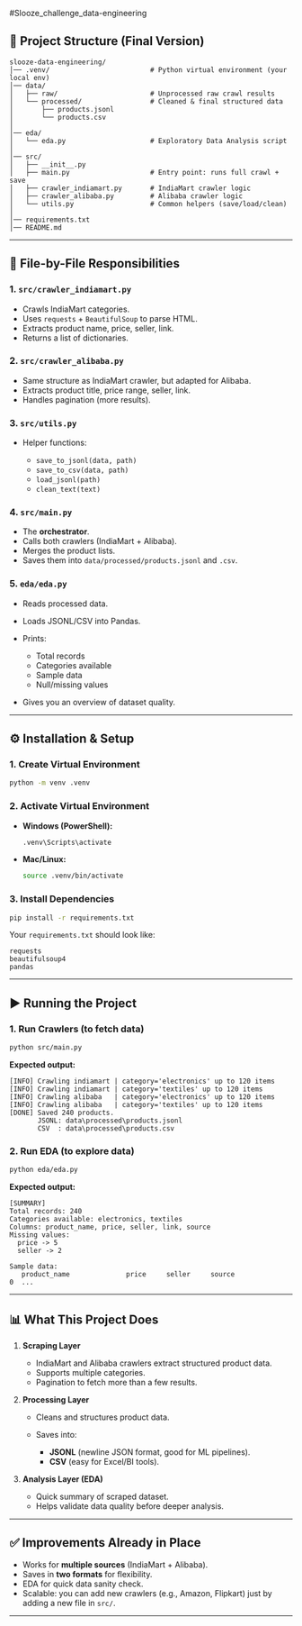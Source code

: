 #Slooze_challenge_data-engineering
## 📂 Project Structure (Final Version)

```
slooze-data-engineering/
│── .venv/                         # Python virtual environment (your local env)
│── data/
│   ├── raw/                       # Unprocessed raw crawl results
│   └── processed/                 # Cleaned & final structured data
│       ├── products.jsonl
│       └── products.csv
│
│── eda/
│   └── eda.py                     # Exploratory Data Analysis script
│
│── src/
│   ├── __init__.py
│   ├── main.py                    # Entry point: runs full crawl + save
│   ├── crawler_indiamart.py       # IndiaMart crawler logic
│   ├── crawler_alibaba.py         # Alibaba crawler logic
│   └── utils.py                   # Common helpers (save/load/clean)
│
│── requirements.txt
│── README.md
```

---

## 🧩 File-by-File Responsibilities

### 1. **`src/crawler_indiamart.py`**

* Crawls IndiaMart categories.
* Uses `requests` + `BeautifulSoup` to parse HTML.
* Extracts product name, price, seller, link.
* Returns a list of dictionaries.

### 2. **`src/crawler_alibaba.py`**

* Same structure as IndiaMart crawler, but adapted for Alibaba.
* Extracts product title, price range, seller, link.
* Handles pagination (more results).

### 3. **`src/utils.py`**

* Helper functions:

  * `save_to_jsonl(data, path)`
  * `save_to_csv(data, path)`
  * `load_jsonl(path)`
  * `clean_text(text)`

### 4. **`src/main.py`**

* The **orchestrator**.
* Calls both crawlers (IndiaMart + Alibaba).
* Merges the product lists.
* Saves them into `data/processed/products.jsonl` and `.csv`.

### 5. **`eda/eda.py`**

* Reads processed data.
* Loads JSONL/CSV into Pandas.
* Prints:

  * Total records
  * Categories available
  * Sample data
  * Null/missing values
* Gives you an overview of dataset quality.

---

## ⚙️ Installation & Setup

### 1. Create Virtual Environment

```bash
python -m venv .venv
```

### 2. Activate Virtual Environment

* **Windows (PowerShell):**

  ```bash
  .venv\Scripts\activate
  ```
* **Mac/Linux:**

  ```bash
  source .venv/bin/activate
  ```

### 3. Install Dependencies

```bash
pip install -r requirements.txt
```

Your `requirements.txt` should look like:

```
requests
beautifulsoup4
pandas
```

---

## ▶️ Running the Project

### 1. Run Crawlers (to fetch data)

```bash
python src/main.py
```

**Expected output:**

```
[INFO] Crawling indiamart | category='electronics' up to 120 items
[INFO] Crawling indiamart | category='textiles' up to 120 items
[INFO] Crawling alibaba   | category='electronics' up to 120 items
[INFO] Crawling alibaba   | category='textiles' up to 120 items
[DONE] Saved 240 products.
       JSONL: data\processed\products.jsonl
       CSV  : data\processed\products.csv
```

### 2. Run EDA (to explore data)

```bash
python eda/eda.py
```

**Expected output:**

```
[SUMMARY]
Total records: 240
Categories available: electronics, textiles
Columns: product_name, price, seller, link, source
Missing values:
  price -> 5
  seller -> 2

Sample data:
   product_name              price     seller     source
0  ...
```

---

## 📊 What This Project Does

1. **Scraping Layer**

   * IndiaMart and Alibaba crawlers extract structured product data.
   * Supports multiple categories.
   * Pagination to fetch more than a few results.

2. **Processing Layer**

   * Cleans and structures product data.
   * Saves into:

     * **JSONL** (newline JSON format, good for ML pipelines).
     * **CSV** (easy for Excel/BI tools).

3. **Analysis Layer (EDA)**

   * Quick summary of scraped dataset.
   * Helps validate data quality before deeper analysis.

---

## ✅ Improvements Already in Place

* Works for **multiple sources** (IndiaMart + Alibaba).
* Saves in **two formats** for flexibility.
* EDA for quick data sanity check.
* Scalable: you can add new crawlers (e.g., Amazon, Flipkart) just by adding a new file in `src/`.

---


